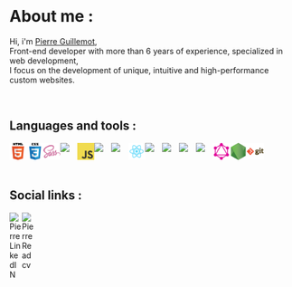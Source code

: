 <br />

# About me :
Hi, i'm [Pierre Guillemot](https://pierreguillemot.com/), <br>Front-end developer with more than 6 years of experience, specialized in web development, <br>
I focus on the development of unique, intuitive and high-performance custom websites.
<br />
<!---
- 💼 Freelance work? [Email me](mailto:contact@pierreguillemot.com)
-->
<br />

## Languages and tools :

<a href="https://fr.wikipedia.org/wiki/HTML5">
 <img align="left" width="30px" src="https://raw.githubusercontent.com/github/explore/80688e429a7d4ef2fca1e82350fe8e3517d3494d/topics/html/html.png" /></a>
 
<a href="https://developer.mozilla.org/fr/docs/Web/CSS">
 <img align="left" width="30px"src="https://raw.githubusercontent.com/github/explore/80688e429a7d4ef2fca1e82350fe8e3517d3494d/topics/css/css.png"/>
</a>

<a href="https://sass-lang.com/">
 <img align="left" width="30px" src="https://raw.githubusercontent.com/github/explore/80688e429a7d4ef2fca1e82350fe8e3517d3494d/topics/sass/sass.png" />
</a>

<a href="https://tailwindcss.com/">
 <img align="left" width="30px" src="https://avatars.githubusercontent.com/u/67109815?s=48&v=4" />
</a>

<a href="https://developer.mozilla.org/fr/docs/Web/JavaScript"><img align="left" width="30px" src="https://raw.githubusercontent.com/github/explore/80688e429a7d4ef2fca1e82350fe8e3517d3494d/topics/javascript/javascript.png"/>
</a>

<a href="https://www.typescriptlang.org/docs/"><img align="left" width="30px" src="https://upload.wikimedia.org/wikipedia/commons/thumb/4/4c/Typescript_logo_2020.svg/1024px-Typescript_logo_2020.svg.png?20221110153201"/>
</a>

<a href="https://vitejs.dev/"><img align="left" width="30px" src="https://camo.githubusercontent.com/118beaba8872ecd1cc0fa048abc853d8a1717a549bd2627eade643e4a5fd66d3/68747470733a2f2f766974656a732e6465762f6c6f676f2e737667"/></a>

<a href="https://reactjs.org/"><img align="left" width="30px" src="https://raw.githubusercontent.com/github/explore/80688e429a7d4ef2fca1e82350fe8e3517d3494d/topics/react/react.png"/></a>

<a href="https://nextjs.org"><img align="left" width="30px" src="https://camo.githubusercontent.com/c3635f27439ecdbf20e3cbf969c156f4040f10a0c8c836cf307d916dd8f806d4/68747470733a2f2f6173736574732e76657263656c2e636f6d2f696d6167652f75706c6f61642f76313636323133303535392f6e6578746a732f49636f6e5f6461726b5f6261636b67726f756e642e706e67"/></a>

<a href="https://ui.shadcn.com/docs"><img align="left" width="30px" src="https://github.com/user-attachments/assets/5e9db3cf-7625-471d-9992-6e9bf359e9ee"/></a>

<a href="https://greensock.com/gsap/"><img align="left" width="30px" src="https://assets.codepen.io/16327/internal/avatars/users/default.png?fit=crop&format=auto&height=256&version=1697554632&width=256"/></a>

<a href="https://github.com/framer/motion"><img align="left" width="30px" src="https://i.ibb.co/3CX1ZXg/framer-motion-min.png"/></a>

<a href="https://graphql.org/"><img align="left" width="30px" src="https://raw.githubusercontent.com/github/explore/5c058a388828bb5fde0bcafd4bc867b5bb3f26f3/topics/graphql/graphql.png" /></a>

<a href="https://nodejs.org/en/"><img align="left" width="30px" src="https://raw.githubusercontent.com/github/explore/80688e429a7d4ef2fca1e82350fe8e3517d3494d/topics/nodejs/nodejs.png" /></a>

<a href="https://git-scm.com/"><img align="left" width="30px" src="https://raw.githubusercontent.com/github/explore/80688e429a7d4ef2fca1e82350fe8e3517d3494d/topics/git/git.png" /></a>
<br />
<br />
<br />
 
## Social links :

<a href="https://www.linkedin.com/in/gllmt/">
  <img align="left" alt="Pierre LinkedIN" width="22px" src="https://res.cloudinary.com/dxgf6ohvo/image/upload/v1689873046/Perso/linkedIn_logo_bgw7ye.png" />
</a>
<a target="_blank" href="https://read.cv/pierreg">
  <img align="left" alt="Pierre Read cv" width="22px" src="https://res.cloudinary.com/dxgf6ohvo/image/upload/v1704403152/Perso/image_hz9wkt.svg" />
</a>

<br />
<br />
<br />
